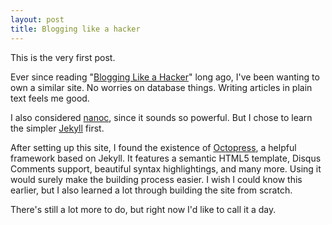 ```yaml
---
layout: post
title: Blogging like a hacker
---
```


This is the very first post.

Ever since reading "[Blogging Like a Hacker](http://tom.preston-werner.com/2008/11/17/blogging-like-a-hacker.html)" long ago, I've been wanting to own a similar site. No worries on database things. Writing articles in plain text feels me good.

I also considered [nanoc](http://nanoc.stoneship.org/), since it sounds so powerful. But I chose to learn the simpler [Jekyll](http://github.com/mojombo/jekyll) first.

After setting up this site, I found the existence of [Octopress](http://octopress.org/), a helpful framework based on Jekyll. It features a semantic HTML5 template, Disqus Comments support, beautiful syntax highlightings, and many more. Using it would surely make the building process easier. I wish I could know this earlier, but I also learned a lot through building the site from scratch.

There's still a lot more to do, but right now I'd like to call it a day.

